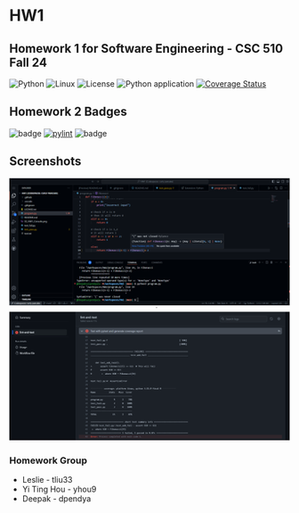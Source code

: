 # HW1

## Homework 1 for Software Engineering - CSC 510 Fall 24

![Python](https://icongr.am/devicon/python-original.svg?size=50&color=currentColor)
![Linux](https://img.shields.io/badge/Linux-FCC624?style=for-the-badge&logo=linux&logoColor=black)
![License](https://img.shields.io/github/license/CSC510-Leslie-Tim-Deepak/HW1.svg)
![Python application](https://github.com/CSC510-Leslie-Tim-Deepak/HW1/actions/workflows/python-app.yml/badge.svg)
[![Coverage Status](https://coveralls.io/repos/github/CSC510-Leslie-Tim-Deepak/HW1/badge.svg?branch=main)](https://coveralls.io/github/CSC510-Leslie-Tim-Deepak/HW1?branch=main)

## Homework 2 Badges
![badge](https://img.shields.io/endpoint?url=https://gist.githubusercontent.com/Captain-Tim/60dbd9748dbf9d0e1fa28a94afa2b482/raw/autopep8.json)
[![pylint]()](https://redirect/link)
![badge](https://img.shields.io/endpoint?url=https://gist.githubusercontent.com/Captain-Tim/e08fb0f4d4d2ebffe6c63b3be6f0b21d/raw/test.json)

## Screenshots
![Console](SE_HW1_Console.png)
![Unittest](SE_HW1_Unittest.png)

### Homework Group
- Leslie - tliu33
- Yi Ting Hou - yhou9
- Deepak - dpendya
